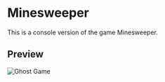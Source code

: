 # Minesweeper

This is a console version of the game Minesweeper.

## Preview

![Ghost Game](ghost.gif)
